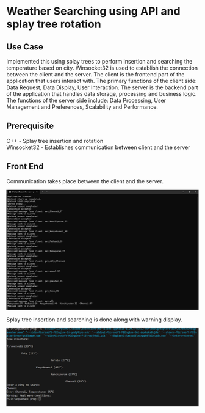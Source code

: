 # Weather Searching using API and splay tree rotation
## Use Case
Implemented this using splay trees to perform insertion and searching the temperature based on city. Winsocket32 is used to establish the connection between the client and the server. The client is the frontend part of the application that users interact with. The primary functions of the client side: Data Request, Data Display, User Interaction. The server is the backend part of the application that handles data storage, processing and business logic. The functions of the server side include: Data Processing, User Management and Preferences, Scalability and Performance.

## Prerequisite
C++ - Splay tree insertion and rotation\
Winsocket32 - Establishes communication between client and the server

## Front End
Communication takes place between the client and the server.

![](Screenshots/winsoconnec.png)

Splay tree insertion and searching is done along with warning display.

![](Screenshots/splayrotop.png)
